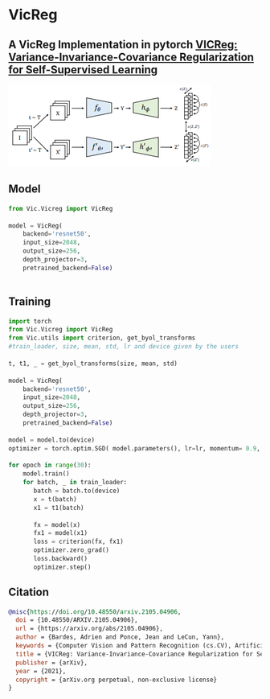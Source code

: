 # VicReg
## A VicReg Implementation in pytorch [VICReg: Variance-Invariance-Covariance Regularization for Self-Supervised Learning](https://arxiv.org/abs/2105.04906)

![VicReg architecture image from the paper](https://github.com/markpesic/VicReg/blob/master/images/vicreg.png?raw=true)

## Model
```python
from Vic.Vicreg import VicReg

model = VicReg(
    backend='resnet50',
    input_size=2048,
    output_size=256,
    depth_projector=3,
    pretrained_backend=False)
   
```

## Training
```python
import torch
from Vic.Vicreg import VicReg
from Vic.utils import criterion, get_byol_transforms
#train_loader, size, mean, std, lr and device given by the users

t, t1, _ = get_byol_transforms(size, mean, std)

model = VicReg(
    backend='resnet50',
    input_size=2048,
    output_size=256,
    depth_projector=3,
    pretrained_backend=False)
    
model = model.to(device)
optimizer = torch.optim.SGD( model.parameters(), lr=lr, momentum= 0.9, weight_decay=1.5e-4)

for epoch in range(30):
    model.train()
    for batch, _ in train_loader:
       batch = batch.to(device)
       x = t(batch)
       x1 = t1(batch)

       fx = model(x)
       fx1 = model(x1)
       loss = criterion(fx, fx1)
       optimizer.zero_grad()
       loss.backward()
       optimizer.step()

```

## Citation
```bibtex
@misc{https://doi.org/10.48550/arxiv.2105.04906,
  doi = {10.48550/ARXIV.2105.04906},
  url = {https://arxiv.org/abs/2105.04906},
  author = {Bardes, Adrien and Ponce, Jean and LeCun, Yann},
  keywords = {Computer Vision and Pattern Recognition (cs.CV), Artificial Intelligence (cs.AI), Machine Learning (cs.LG), FOS: Computer and information sciences, FOS: Computer and information sciences},
  title = {VICReg: Variance-Invariance-Covariance Regularization for Self-Supervised Learning},
  publisher = {arXiv},
  year = {2021},
  copyright = {arXiv.org perpetual, non-exclusive license}
}
```
